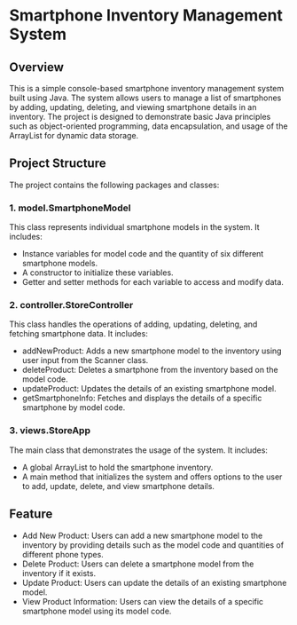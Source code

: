 
# Smartphone Inventory Management System
## Overview
This is a simple console-based smartphone inventory management system built using Java. The system allows users to manage a list of smartphones by adding, updating, deleting, and viewing smartphone details in an inventory. The project is designed to demonstrate basic Java principles such as object-oriented programming, data encapsulation, and usage of the ArrayList for dynamic data storage.

## Project Structure

The project contains the following packages and classes:
### 1. model.SmartphoneModel

This class represents individual smartphone models in the system. It includes:
- Instance variables for model code and the quantity of six different smartphone models.
- A constructor to initialize these variables.
- Getter and setter methods for each variable to access and modify data.

### 2. controller.StoreController
This class handles the operations of adding, updating, deleting, and fetching smartphone data. It includes:
- addNewProduct: Adds a new smartphone model to the inventory using user input from the Scanner class.
- deleteProduct: Deletes a smartphone from the inventory based on the model code.
- updateProduct: Updates the details of an existing smartphone model.
- getSmartphoneInfo: Fetches and displays the details of a specific smartphone by model code.

### 3. views.StoreApp
The main class that demonstrates the usage of the system. It includes:
- A global ArrayList<SmartphoneModel> to hold the smartphone inventory.
- A main method that initializes the system and offers options to the user to add, update, delete, and view smartphone details.


## Feature
- Add New Product: Users can add a new smartphone model to the inventory by providing details such as the model code and quantities of different phone types.
- Delete Product: Users can delete a smartphone model from the inventory if it exists.
- Update Product: Users can update the details of an existing smartphone model.
- View Product Information: Users can view the details of a specific smartphone model using its model code.

